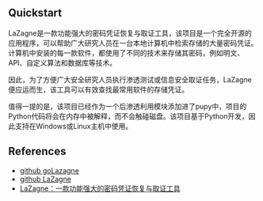 ## Quickstart
LaZagne是一款功能强大的密码凭证恢复与取证工具，该项目是一个完全开源的应用程序，可以帮助广大研究人员在一台本地计算机中检索存储的大量密码凭证。计算机中安装的每一款软件，都使用了不同的技术来存储其密码，例如明文、API、自定义算法和数据库等技术。

因此，为了方便广大安全研究人员执行渗透测试或信息安全取证任务，LaZagne便应运而生，该工具可以有效查找最常用软件的存储凭证。

值得一提的是，该项目已经作为一个后渗透利用模块添加进了pupy中，项目的Python代码将会在内存中被解释，而不会触碰磁盘。该项目基于Python开发，因此支持在Windows或Linux主机中使用。


## References
- [github goLazagne](https://github.com/kerbyj/goLazagne)
- [github LaZagne](https://github.com/AlessandroZ/LaZagne)
- [LaZagne：一款功能强大的密码凭证恢复与取证工具](https://www.freebuf.com/articles/database/355888.html)
 
  
